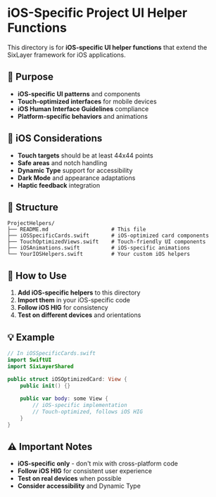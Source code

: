 # iOS-Specific Project UI Helper Functions

This directory is for **iOS-specific UI helper functions** that extend the SixLayer framework for iOS applications.

## 🎯 Purpose

- **iOS-specific UI patterns** and components
- **Touch-optimized interfaces** for mobile devices
- **iOS Human Interface Guidelines** compliance
- **Platform-specific behaviors** and animations

## 📱 iOS Considerations

- **Touch targets** should be at least 44x44 points
- **Safe areas** and notch handling
- **Dynamic Type** support for accessibility
- **Dark Mode** and appearance adaptations
- **Haptic feedback** integration

## 📁 Structure

```
ProjectHelpers/
├── README.md                    # This file
├── iOSSpecificCards.swift       # iOS-optimized card components
├── TouchOptimizedViews.swift    # Touch-friendly UI components
├── iOSAnimations.swift          # iOS-specific animations
└── YourIOSHelpers.swift         # Your custom iOS helpers
```

## 🚀 How to Use

1. **Add iOS-specific helpers** to this directory
2. **Import them** in your iOS-specific code
3. **Follow iOS HIG** for consistency
4. **Test on different devices** and orientations

## 💡 Example

```swift
// In iOSSpecificCards.swift
import SwiftUI
import SixLayerShared

public struct iOSOptimizedCard: View {
    public init() {}
    
    public var body: some View {
        // iOS-specific implementation
        // Touch-optimized, follows iOS HIG
    }
}
```

## ⚠️ Important Notes

- **iOS-specific only** - don't mix with cross-platform code
- **Follow iOS HIG** for consistent user experience
- **Test on real devices** when possible
- **Consider accessibility** and Dynamic Type
